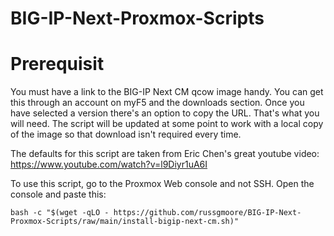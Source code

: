 # BIG-IP-Next-Proxmox-Scripts

# Prerequisit
You must have a link to the BIG-IP Next CM qcow image handy.  You can get this through an account on myF5 and the downloads section.
Once you have selected a version there's an option to copy the URL.  That's what you will need.
The script will be updated at some point to work with a local copy of the image so that download isn't required every time.

The defaults for this script are taken from Eric Chen's great youtube video:
https://www.youtube.com/watch?v=l9Diyr1uA6I


To use this script, go to the Proxmox Web console and not SSH.
Open the console and paste this:

```
bash -c "$(wget -qLO - https://github.com/russgmoore/BIG-IP-Next-Proxmox-Scripts/raw/main/install-bigip-next-cm.sh)"
```